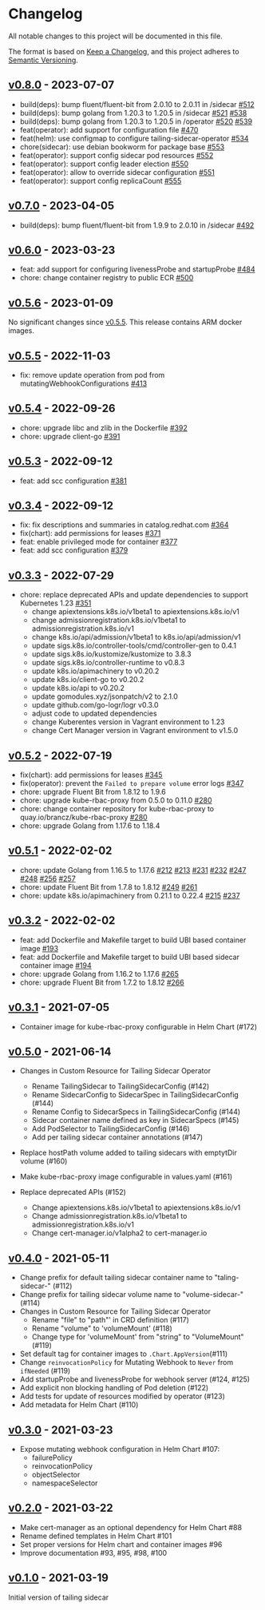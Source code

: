 # Changelog

All notable changes to this project will be documented in this file.

The format is based on [Keep a Changelog](https://keepachangelog.com/en/1.0.0/),
and this project adheres to [Semantic Versioning](https://semver.org/spec/v2.0.0.html).

## [v0.8.0] - 2023-07-07

- build(deps): bump fluent/fluent-bit from 2.0.10 to 2.0.11 in /sidecar [#512]
- build(deps): bump golang from 1.20.3 to 1.20.5 in /sidecar [#521] [#538]
- build(deps): bump golang from 1.20.3 to 1.20.5 in /operator [#520] [#539]
- feat(operator): add support for configuration file [#470]
- feat(helm): use configmap to configure tailing-sidecar-operator [#534]
- chore(sidecar): use debian bookworm for package base [#553]
- feat(operator): support config sidecar pod resources [#552]
- feat(operator): support config leader election [#550]
- feat(operator): allow to override sidecar configuration [#551]
- feat(operator): support config replicaCount [#555]

[#470]: https://github.com/SumoLogic/tailing-sidecar/pull/470
[#512]: https://github.com/SumoLogic/tailing-sidecar/pull/512
[#520]: https://github.com/SumoLogic/tailing-sidecar/pull/520
[#521]: https://github.com/SumoLogic/tailing-sidecar/pull/521
[#534]: https://github.com/SumoLogic/tailing-sidecar/pull/534
[#538]: https://github.com/SumoLogic/tailing-sidecar/pull/538
[#539]: https://github.com/SumoLogic/tailing-sidecar/pull/539
[#550]: https://github.com/SumoLogic/tailing-sidecar/pull/550
[#551]: https://github.com/SumoLogic/tailing-sidecar/pull/551
[#552]: https://github.com/SumoLogic/tailing-sidecar/pull/552
[#553]: https://github.com/SumoLogic/tailing-sidecar/pull/553
[#555]: https://github.com/SumoLogic/tailing-sidecar/pull/555
[v0.8.0]: https://github.com/SumoLogic/tailing-sidecar/releases/v0.8.0

## [v0.7.0] - 2023-04-05

- build(deps): bump fluent/fluent-bit from 1.9.9 to 2.0.10 in /sidecar [#492]

[v0.7.0]: https://github.com/SumoLogic/tailing-sidecar/releases/v0.7.0
[#492]: https://github.com/SumoLogic/tailing-sidecar/pull/492

## [v0.6.0] - 2023-03-23

- feat: add support for configuring livenessProbe and startupProbe [#484]
- chore: change container registry to public ECR [#500]

[v0.6.0]: https://github.com/SumoLogic/tailing-sidecar/releases/v0.6.0
[#484]: https://github.com/SumoLogic/tailing-sidecar/pull/484
[#500]: https://github.com/SumoLogic/tailing-sidecar/pull/500

## [v0.5.6] - 2023-01-09

No significant changes since [v0.5.5]. This release contains ARM docker images.

[v0.5.6]: https://github.com/SumoLogic/tailing-sidecar/releases/v0.5.6

## [v0.5.5] - 2022-11-03

- fix: remove update operation from pod from mutatingWebhookConfigurations [#413]

[v0.5.5]: https://github.com/SumoLogic/tailing-sidecar/releases/v0.5.5
[#413]: https://github.com/SumoLogic/tailing-sidecar/pull/413

## [v0.5.4] - 2022-09-26

- chore: upgrade libc and zlib in the Dockerfile [#392]
- chore: upgrade client-go [#391]

[v0.5.4]: https://github.com/SumoLogic/tailing-sidecar/releases/v0.5.4
[#391]: https://github.com/SumoLogic/tailing-sidecar/pull/391
[#392]: https://github.com/SumoLogic/tailing-sidecar/pull/392

## [v0.5.3] - 2022-09-12

- feat: add scc configuration [#381]

[v0.5.3]: https://github.com/SumoLogic/tailing-sidecar/releases/v0.5.3
[#381]: https://github.com/SumoLogic/tailing-sidecar/pull/381

## [v0.3.4] - 2022-09-12

- fix: fix descriptions and summaries in catalog.redhat.com [#364]
- fix(chart): add permissions for leases [#371]
- feat: enable privileged mode for container [#377]
- feat: add scc configuration [#379]

[v0.3.4]: https://github.com/SumoLogic/tailing-sidecar/releases/v0.3.4
[#364]: https://github.com/SumoLogic/tailing-sidecar/pull/364
[#371]: https://github.com/SumoLogic/tailing-sidecar/pull/371
[#377]: https://github.com/SumoLogic/tailing-sidecar/pull/377
[#379]: https://github.com/SumoLogic/tailing-sidecar/pull/379

## [v0.3.3] - 2022-07-29

- chore: replace deprecated APIs and update dependencies to support Kubernetes 1.23 [#351]
  - change apiextensions.k8s.io/v1beta1 to apiextensions.k8s.io/v1
  - change admissionregistration.k8s.io/v1beta1 to admissionregistration.k8s.io/v1
  - change k8s.io/api/admission/v1beta1 to k8s.io/api/admission/v1
  - update sigs.k8s.io/controller-tools/cmd/controller-gen to 0.4.1
  - update sigs.k8s.io/kustomize/kustomize to 3.8.3
  - update sigs.k8s.io/controller-runtime to v0.8.3
  - update k8s.io/apimachinery to v0.20.2
  - update k8s.io/client-go to v0.20.2
  - update k8s.io/api to v0.20.2
  - update gomodules.xyz/jsonpatch/v2 to 2.1.0
  - update github.com/go-logr/logr v0.3.0
  - adjust code to updated dependencies
  - change Kuberentes version in Vagrant environment to 1.23
  - change Cert Manager version in Vagrant environment to v1.5.0

[v0.3.3]: https://github.com/SumoLogic/tailing-sidecar/releases/v0.3.3
[#351]: https://github.com/SumoLogic/tailing-sidecar/pull/351

## [v0.5.2] - 2022-07-19

- fix(chart): add permissions for leases [#345]
- fix(operator): prevent the `Failed to prepare volume` error logs [#347]
- chore: upgrade Fluent Bit from 1.8.12 to 1.9.6
- chore: upgrade kube-rbac-proxy from 0.5.0 to 0.11.0 [#280]
- chore: change container repository for kube-rbac-proxy to quay.io/brancz/kube-rbac-proxy [#280]
- chore: upgrade Golang from 1.17.6 to 1.18.4

[v0.5.2]: https://github.com/SumoLogic/tailing-sidecar/releases/v0.5.2
[#280]: https://github.com/SumoLogic/tailing-sidecar/pull/280
[#345]: https://github.com/SumoLogic/tailing-sidecar/pull/345
[#347]: https://github.com/SumoLogic/tailing-sidecar/pull/347

## [v0.5.1] - 2022-02-02

- chore: update Golang from 1.16.5 to 1.17.6 [#212] [#213] [#231] [#232] [#247] [#248] [#256] [#257]
- chore: update Fluent Bit from 1.7.8 to 1.8.12 [#249] [#261]
- chore: update k8s.io/apimachinery from 0.21.1 to 0.22.4 [#215] [#237]

[v0.5.1]: https://github.com/SumoLogic/tailing-sidecar/releases/v0.5.1
[#212]: https://github.com/SumoLogic/tailing-sidecar/pull/212
[#213]: https://github.com/SumoLogic/tailing-sidecar/pull/213
[#231]: https://github.com/SumoLogic/tailing-sidecar/pull/232
[#232]: https://github.com/SumoLogic/tailing-sidecar/pull/232
[#247]: https://github.com/SumoLogic/tailing-sidecar/pull/247
[#248]: https://github.com/SumoLogic/tailing-sidecar/pull/248
[#256]: https://github.com/SumoLogic/tailing-sidecar/pull/256
[#257]: https://github.com/SumoLogic/tailing-sidecar/pull/257
[#249]: https://github.com/SumoLogic/tailing-sidecar/pull/249
[#261]: https://github.com/SumoLogic/tailing-sidecar/pull/261
[#215]: https://github.com/SumoLogic/tailing-sidecar/pull/215
[#237]: https://github.com/SumoLogic/tailing-sidecar/pull/237

## [v0.3.2] - 2022-02-02

- feat: add Dockerfile and Makefile target to build UBI based container image [#193]
- feat: add Dockerfile and Makefile target to build UBI based sidecar container image [#194]
- chore: upgrade Golang from 1.16.2 to 1.17.6 [#265]
- chore: upgrade Fluent Bit from 1.7.2 to 1.8.12 [#266]

[v0.3.2]: https://github.com/SumoLogic/tailing-sidecar/releases/v0.3.2
[#193]: https://github.com/SumoLogic/tailing-sidecar/pull/193
[#194]: https://github.com/SumoLogic/tailing-sidecar/pull/194
[#265]: https://github.com/SumoLogic/tailing-sidecar/pull/265
[#266]: https://github.com/SumoLogic/tailing-sidecar/pull/266

## [v0.3.1] - 2021-07-05

- Container image for kube-rbac-proxy configurable in Helm Chart (#172)

## [v0.5.0] - 2021-06-14

- Changes in Custom Resource for Tailing Sidecar Operator
  - Rename TailingSidecar to TailingSidecarConfig (#142)
  - Rename SidecarConfig to SidecarSpec in TailingSidecarConfig (#144)
  - Rename Config to SidecarSpecs in TailingSidecarConfig  (#144)
  - Sidecar container name defined as key in SidecarSpecs (#145)
  - Add PodSelector to TailingSidecarConfig (#146)
  - Add per tailing sidecar container annotations (#147)

- Replace hostPath volume added to tailing sidecars with emptytDir volume (#160)

- Make kube-rbac-proxy image configurable in values.yaml (#161)

- Replace deprecated APIs (#152)
  - Change apiextensions.k8s.io/v1beta1 to apiextensions.k8s.io/v1
  - Change admissionregistration.k8s.io/v1beta1 to admissionregistration.k8s.io/v1
  - Change cert-manager.io/v1alpha2 to cert-manager.io

## [v0.4.0] - 2021-05-11

- Change prefix for default tailing sidecar container name to "taling-sidecar-" (#112)
- Change prefix for tailing sidecar volume name to "volume-sidecar-" (#114)
- Changes in Custom Resource for Tailing Sidecar Operator
  - Rename "file" to "path"' in CRD definition (#117)
  - Rename "volume" to 'volumeMount' (#118)
  - Change type for 'volumeMount' from "string" to "VolumeMount" (#119)
- Set default tag for container images to `.Chart.AppVersion`(#111)
- Change `reinvocationPolicy` for Mutating Webhook to `Never` from `ifNeeded` (#119)
- Add startupProbe and livenessProbe for webhook server (#124, #125)
- Add explicit non blocking handling of Pod deletion (#122)
- Add tests for update of resources modified by operator (#123)
- Add metadata for Helm Chart (#110)

## [v0.3.0] - 2021-03-23

- Expose mutating webhook configuration in Helm Chart #107:
  - failurePolicy
  - reinvocationPolicy
  - objectSelector
  - namespaceSelector

## [v0.2.0] - 2021-03-22

- Make cert-manager as an optional dependency for Helm Chart #88
- Rename defined templates in Helm Chart #101
- Set proper versions for Helm chart and container images #96
- Improve documentation #93, #95, #98, #100

## [v0.1.0] - 2021-03-19

Initial version of tailing sidecar

[v0.3.1]: https://github.com/SumoLogic/tailing-sidecar/releases/tag/v0.3.1
[v0.5.0]: https://github.com/SumoLogic/tailing-sidecar/releases/tag/v0.5.0
[v0.4.0]: https://github.com/SumoLogic/tailing-sidecar/releases/tag/v0.4.0
[v0.3.0]: https://github.com/SumoLogic/tailing-sidecar/releases/tag/v0.3.0
[v0.2.0]: https://github.com/SumoLogic/tailing-sidecar/releases/tag/v0.2.0
[v0.1.0]: https://github.com/SumoLogic/tailing-sidecar/releases/tag/v0.1.0
